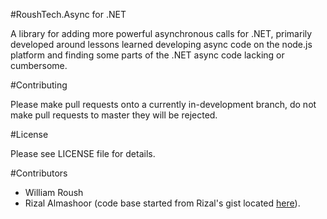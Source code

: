#RoushTech.Async for .NET

A library for adding more powerful asynchronous calls for .NET, primarily developed around lessons learned developing async code on the node.js platform and finding some parts of the .NET async code lacking or cumbersome.

#Contributing

Please make pull requests onto a currently in-development branch, do not make pull requests to master they will be rejected.

#License

Please see LICENSE file for details.

#Contributors

* William Roush
* Rizal Almashoor (code base started from Rizal's gist located [here](https://gist.github.com/rizal-almashoor/2818038#file_license.txt)).